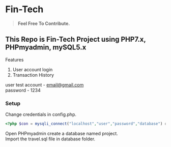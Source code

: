 # Fin-Tech

> **Feel Free To Contribute.**

## This Repo is Fin-Tech Project using PHP7.x, PHPmyadmin, mySQL5.x

Features

1. User account login
2. Transaction History

user test account - email@gmail.com  
password - 1234

### Setup

Change credentials in config.php.

```php
<?php $con = mysqli_connect("localhost","user","password","database") or die(mysqli_error($con)); ?>
```

Open PHPmyadmin create a database named project.  
Import the travel.sql file in database folder.
